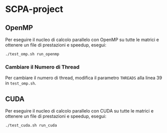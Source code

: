 # SCPA-project

## OpenMP

Per eseguire il nucleo di calcolo parallelo con OpenMP su tutte le matrici e ottenere un file di prestazioni e speedup, esegui:
```sh
./test_omp.sh run_openmp
```

### Cambiare il Numero di Thread

Per cambiare il numero di thread, modifica il parametro `THREADS` alla linea 39 in `test_omp.sh`.

## CUDA

Per eseguire il nucleo di calcolo parallelo con CUDA su tutte le matrici e ottenere un file di prestazioni e speedup, esegui:
```sh
./test_cuda.sh run_cuda
```
